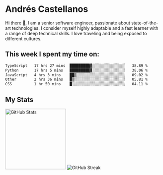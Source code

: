 # Andrés Castellanos

Hi there 👋, I am a senior software engineer, passionate about state-of-the-art technologies. I consider myself highly adaptable and a fast learner with a range of deep technical skills. I love traveling and being exposed to different cultures.

## This week I spent my time on:

<!--START_SECTION:waka-->

```txt
TypeScript   17 hrs 27 mins  █████████▓░░░░░░░░░░░░░░░   38.89 %
Python       17 hrs 5 mins   █████████▓░░░░░░░░░░░░░░░   38.06 %
JavaScript   4 hrs 3 mins    ██▒░░░░░░░░░░░░░░░░░░░░░░   09.02 %
Other        2 hrs 36 mins   █▒░░░░░░░░░░░░░░░░░░░░░░░   05.81 %
CSS          1 hr 50 mins    █░░░░░░░░░░░░░░░░░░░░░░░░   04.11 %
```

<!--END_SECTION:waka-->

## My Stats

<img height="195" src="https://github-readme-stats.vercel.app/api?username=andrescv&show_icons=true&theme=onedark&hide_border=true&card_width=495" alt="GitHub Stats" />

<img src="https://streak-stats.demolab.com?user=andrescv&theme=one-dark-pro&hide_border=true" alt="GitHub Streak" />
